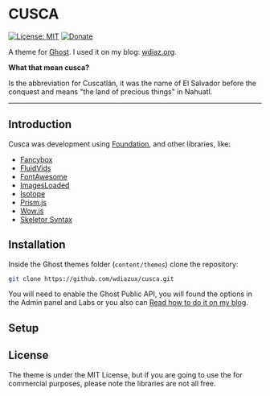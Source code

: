# CUSCA

[![License: MIT](https://img.shields.io/badge/License-MIT-yellow.svg)](https://opensource.org/licenses/MIT)
[![Donate](https://img.shields.io/badge/donate-paypal-blue.svg?style=flat-square)](https://paypal.me/wdiazux)

A theme for [Ghost](https://ghost.org). I used it on my blog: [wdiaz.org](https://www.wdiaz.org).

**What that mean cusca?**

Is the abbreviation for Cuscatlán, it was the name of El Salvador before the conquest and means "the land of precious things" in Nahuatl.

---

## Introduction

Cusca was development using [Foundation](http://foundation.zurb.com), and other libraries, like:

- [Fancybox](http://fancyapps.com/fancybox/3/)
- [FluidVids](https://github.com/toddmotto/fluidvids)
- [FontAwesome](http://fontawesome.io)
- [ImagesLoaded](https://imagesloaded.desandro.com)
- [Isotope](https://isotope.metafizzy.co)
- [Prism.js](http://prismjs.com)
- [Wow.js](http://mynameismatthieu.com/WOW/)
- [Skeletor Syntax](https://github.com/ramonmcros/skeletor-syntax)
  
## Installation

Inside the Ghost themes folder (`content/themes`) clone the repository:
```bash
git clone https://github.com/wdiazux/cusca.git
```
You will need to enable the Ghost Public API, you will found the options in the Admin panel and Labs or you also can [Read how to do it on my blog](https://www.wdiaz.org/how-to-enable-the-public-api-on-ghost/).

## Setup


## License

The theme is under the MIT License, but if you are going to use the for commercial purposes, please note the libraries are not all free.